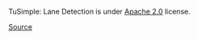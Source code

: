 TuSimple: Lane Detection is under [Apache 2.0](https://www.apache.org/licenses/LICENSE-2.0) license.

[Source](https://github.com/TuSimple/tusimple-benchmark/blob/master/LICENSE)
